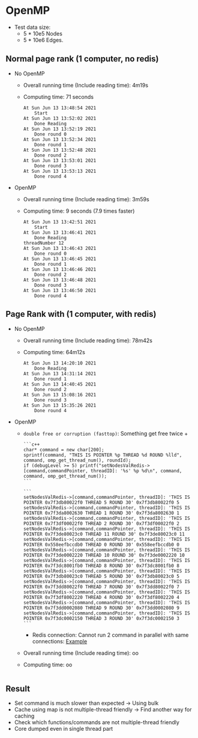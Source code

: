 # OpenMP

+ Test data size:
  + 5 * 10e5 Nodes
  + 5 * 10e6 Edges.
## Normal page rank (1 computer, no redis)

+ No OpenMP
  + Overall running time (Include reading time): 4m19s
  + Computing time: 71 seconds
  
    ```
    At Sun Jun 13 13:48:54 2021
        Start
    At Sun Jun 13 13:52:02 2021
        Done Reading
    At Sun Jun 13 13:52:19 2021
        Done round 0
    At Sun Jun 13 13:52:34 2021
        Done round 1
    At Sun Jun 13 13:52:48 2021
        Done round 2
    At Sun Jun 13 13:53:01 2021
        Done round 3
    At Sun Jun 13 13:53:13 2021
        Done round 4
    ```

+ OpenMP
  + Overall running time (Include reading time): 3m59s
  + Computing time: 9 seconds (7.9 times faster)
    
    ```
    At Sun Jun 13 13:42:51 2021
        Start
    At Sun Jun 13 13:46:41 2021
        Done Reading
    threadNumber 12
    At Sun Jun 13 13:46:43 2021
        Done round 0
    At Sun Jun 13 13:46:45 2021
        Done round 1
    At Sun Jun 13 13:46:46 2021
        Done round 2
    At Sun Jun 13 13:46:48 2021
        Done round 3
    At Sun Jun 13 13:46:50 2021
        Done round 4
    ```
## Page Rank with (1 computer, with redis)

+ No OpenMP
  + Overall running time (Include reading time): 78m42s
  + Computing time: 64m12s
  
    ```
    At Sun Jun 13 14:20:10 2021
        Done Reading
    At Sun Jun 13 14:31:14 2021
        Done round 1
    At Sun Jun 13 14:40:45 2021
        Done round 2
    At Sun Jun 13 15:08:16 2021
        Done round 3
    At Sun Jun 13 15:35:26 2021
        Done round 4
    ```

+ OpenMP
  + `double free or corruption (fasttop)`: Something get free twice
    + 

        ```c++
        char* command = new char[200];
        sprintf(command, "THIS IS POINTER %p THREAD %d ROUND %lld", command, omp_get_thread_num(), roundId);
        if (debugLevel >= 5) printf("setNodesValRedis->[command,commandPointer, threadID]: '%s' %p %d\n", command, command, omp_get_thread_num());
        ```

        ```
        setNodesValRedis->[command,commandPointer, threadID]: 'THIS IS POINTER 0x7f3db80022f0 THREAD 5 ROUND 30' 0x7f3db80022f0 5
        setNodesValRedis->[command,commandPointer, threadID]: 'THIS IS POINTER 0x7f3da8002630 THREAD 1 ROUND 30' 0x7f3da8002630 1
        setNodesValRedis->[command,commandPointer, threadID]: 'THIS IS POINTER 0x7f3df00022f0 THREAD 2 ROUND 30' 0x7f3df00022f0 2
        setNodesValRedis->[command,commandPointer, threadID]: 'THIS IS POINTER 0x7f3de80023c0 THREAD 11 ROUND 30' 0x7f3de80023c0 11
        setNodesValRedis->[command,commandPointer, threadID]: 'THIS IS POINTER 0x558eefbccdb0 THREAD 0 ROUND 30' 0x558eefbccdb0 0
        setNodesValRedis->[command,commandPointer, threadID]: 'THIS IS POINTER 0x7f3de0002220 THREAD 10 ROUND 30' 0x7f3de0002220 10
        setNodesValRedis->[command,commandPointer, threadID]: 'THIS IS POINTER 0x7f3dc8001fb0 THREAD 8 ROUND 30' 0x7f3dc8001fb0 8
        setNodesValRedis->[command,commandPointer, threadID]: 'THIS IS POINTER 0x7f3db80023c0 THREAD 5 ROUND 30' 0x7f3db80023c0 5
        setNodesValRedis->[command,commandPointer, threadID]: 'THIS IS POINTER 0x7f3dd80022f0 THREAD 7 ROUND 30' 0x7f3dd80022f0 7
        setNodesValRedis->[command,commandPointer, threadID]: 'THIS IS POINTER 0x7f3df8002220 THREAD 4 ROUND 30' 0x7f3df8002220 4
        setNodesValRedis->[command,commandPointer, threadID]: 'THIS IS POINTER 0x7f3dd0002080 THREAD 9 ROUND 30' 0x7f3dd0002080 9
        setNodesValRedis->[command,commandPointer, threadID]: 'THIS IS POINTER 0x7f3dc0002150 THREAD 3 ROUND 30' 0x7f3dc0002150 3
        ```
    + Redis connection: Cannot run 2 command in parallel with same connections: [Example](../cpp/page_rank_with_redis/testOpenMpRedis.cpp)
  + Overall running time (Include reading time): oo
  + Computing time: oo
    
    ```
    
    ```

## Result

+ Set command is much slower than expected -> Using bulk
+ Cache using map is not multiple-thread friendly -> Find another way for caching
+ Check which functions/commands are not multiple-thread friendly
+ Core dumped even in single thread part